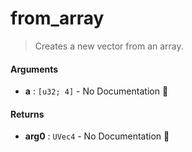# from\_array

>  Creates a new vector from an array.

#### Arguments

- **a** : `[u32; 4]` \- No Documentation 🚧

#### Returns

- **arg0** : `UVec4` \- No Documentation 🚧